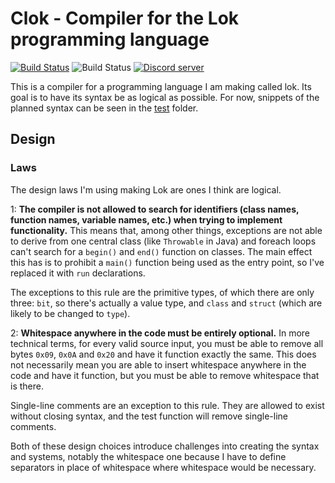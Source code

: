 # Clok - Compiler for the Lok programming language

[![Build Status](https://img.shields.io/travis/TheOnlyMrCat/lok?logo=travis)](https://travis-ci.org/TheOnlyMrCat/lok)
![Build Status](https://img.shields.io/github/workflow/status/TheOnlyMrCat/lok/C++%20CI?logo=github)
[![Discord server](https://img.shields.io/discord/674174065761583104?color=blueviolet&logo=discord&logoColor=white)](https://discord.gg/nNu3GSs)

This is a compiler for a programming language I am making called lok. Its goal is to have its syntax be as logical
as possible. For now, snippets of the planned syntax can be seen in the
[test](https://github.com/TheOnlyMrCat/lok/tree/master/test) folder.

## Design

### Laws

The design laws I'm using making Lok are ones I think are logical.

1: **The compiler is not allowed to search for identifiers (class names, function names, variable names, etc.) when trying to implement functionality.**
This means that, among other things, exceptions are not able to derive from one central class (like `Throwable` in Java)
and foreach loops can't search for a `begin()` and `end()` function on classes. The main effect this has is to prohibit
a `main()` function being used as the entry point, so I've replaced it with `run` declarations.

The exceptions to this rule are the primitive types, of which there are only three: `bit`, so there's actually a
value type, and `class` and `struct` (which are likely to be changed to `type`).

2: **Whitespace anywhere in the code must be entirely optional.**
In more technical terms, for every valid source input, you must be able to remove all bytes `0x09`, `0x0A` and `0x20` and
have it function exactly the same. This does not necessarily mean you are able to insert whitespace anywhere in the code
and have it function, but you must be able to remove whitespace that is there.

Single-line comments are an exception to this rule. They are allowed to exist without closing syntax, and the test function
will remove single-line comments.

Both of these design choices introduce challenges into creating the syntax and systems, notably the whitespace one because
I have to define separators in place of whitespace where whitespace would be necessary.
